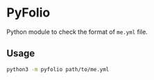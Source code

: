 # PyFolio

Python module to check the format of `me.yml` file.

## Usage

```bash
python3 -m pyfolio path/to/me.yml
```
